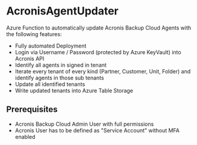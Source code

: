 # AcronisAgentUpdater
Azure Function to automatically update Acronis Backup Cloud Agents with the following features:
- Fully automated Deployment
- Login via Username / Password (protected by Azure KeyVault) into Acronis API
- Identify all agents in signed in tenant
- Iterate every tenant of every kind (Partner, Customer, Unit, Folder) and identify agents in those sub tenants
- Update all identified tenants
- Write updated tenants into Azure Table Storage

## Prerequisites
- Acronis Backup Cloud Admin User with full permissions
- Acronis User has to be defined as "Service Account" without MFA enabled
